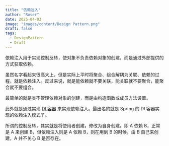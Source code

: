 ```yaml
---
title: "依赖注入"
author: "Roser"
date: 2025-04-03
image: "images/content/Design Pattern.png"
draft: false
tags:
  - DesignPattern
  - Draft
---
```

依赖注入用于实现控制反转，使对象不负责依赖对象的创建，而是通过外部提供的方式获取依赖。

虽然名字看起来很高大上，但是实际上平时将聚合、组合解耦为关联、依赖的过程，就是依赖注入。反过来说，就是能依赖就不要关联，能关联就不要聚合，能聚合就不要组合。

最简单的就是类不管理依赖对象的创建，而是由构造函数或成员方法设置。

此外就是通过实现 [DI 容器](../DI-容器) 来实现依赖注入。最出名的就是 Spring 的 DI 容器实现的依赖注入模式了。

所谓的控制反转，其实就是将使用者创建，修改为自身创建。即 A 依赖 B，正常是 A 来创建 B，但依赖注入则是 A 依赖 B，则在用到 B 的时候，由 B 自己来创建，A 并不关心 B 是否存在。